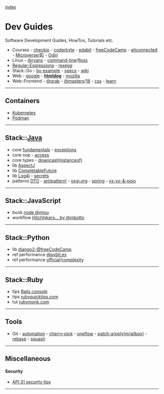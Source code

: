[index](README.md#dev-links)

# Dev Guides

Software Development Guides, HowTos, Tutorials etc.

* Courses - [checkio](https://checkio.org/) - [coderbyte](https://coderbyte.com/) - [edabit](https://edabit.com/) - [freeCodeCamp](https://www.freecodecamp.org/) - [gitconnected](https://gitconnected.com/learn/) - [Microverse($)](https://www.microverse.org/) - [Odin](https://www.theodinproject.com/)
* Linux - [@ryans](https://ryanstutorials.net/) - [command-line](https://github.com/jlevy/the-art-of-command-line)/[floss](http://write.flossmanuals.net/command-line/introduction/)
* [Regular-Expressions](https://www.regular-expressions.info/) - [rexegg](http://www.rexegg.com/)
* Stack::Go - [by-example](https://gobyexample.com) - [specs](https://golang.org/ref/spec) - [wiki](https://github.com/golang/go/wiki)
* Web - [google](https://developers.google.com/web/) - **[htmldog](https://www.htmldog.com/)** - [mozilla](https://developer.mozilla.org/docs/Web)
* Web::Frontend - [@grab](https://github.com/grab/front-end-guide) - [@masters](https://frontendmasters.com/books/front-end-handbook/2019/)/[18](https://frontendmasters.com/books/front-end-handbook/2018/) - [css](http://csstutorial.org/) - [learn](http://learnlayout.com)

---

## Containers

* [Kubernetes](https://auth0.com/blog/kubernetes-tutorial-step-by-step-introduction-to-basic-concepts/)
* [Podman](https://developers.redhat.com/blog/2019/01/15/podman-managing-containers-pods/)

---

## Stack::[Java](https://www.javaguides.net/)

* core [fundamentals](https://self-learning-java-tutorial.blogspot.com/2016/05/java-home-page.html) - [exceptions](https://docs.oracle.com/javase/tutorial/essential/exceptions/runtime.html)
* core oop - [access](https://docs.oracle.com/javase/tutorial/java/javaOO/accesscontrol.html)
* core types - [downcast(instanceof)](https://www.javatpoint.com/downcasting-with-instanceof-operator)
* lib [AspectJ](https://www.baeldung.com/aspectj)
* lib [CompletableFuture](https://www.baeldung.com/java-completablefuture)
* lib [Log4j](https://www.baeldung.com/log4j2-appenders-layouts-filters) - [secrets](https://www.alibabacloud.com/blog/exploring-the-secrets-of-java-logs-log4j-2-log-system_594821)
* patterns [DTO](https://www.javaguides.net/2018/08/data-transfer-object-design-pattern-in-java.html) - [antipattern!](https://www.yegor256.com/2016/07/06/data-transfer-object.html) - [osgi.org](https://enroute.osgi.org/FAQ/420-dtos.html) - [spring](https://www.baeldung.com/entity-to-and-from-dto-for-a-java-spring-application) - [vs-vo-&-pojo](https://stackoverflow.com/questions/1612334/difference-between-dto-vo-pojo-javabeans)

---

## Stack::JavaScript

* book [node @mixu](http://book.mixu.net/node/)
* workflow [Hitchhikers... by @mbotto](https://marcobotto.com/blog/the-hitchhikers-guide-to-the-modern-front-end-development-workflow/)

---

## Stack::Python

* lib [django2-@freeCodeCamp](https://www.youtube.com/watch?v=YZvRrldjf1Y)
* ref performance [@pybit.es](https://pybit.es/faster-python.html)
* ref performance [official](https://wiki.python.org/moin/PythonSpeed/PerformanceTips)/[complexity](https://wiki.python.org/moin/TimeComplexity)

---

## Stack::Ruby

* tips [Rails console](https://pragmaticstudio.com/tutorials/rails-console-shortcuts-tips-tricks)
* tips [rubyquicktips.com](http://rubyquicktips.com/)
* tut [rubymonk.com](https://rubymonk.com/)

---

## Tools

* Git - [automation](https://www.onwebsecurity.com/configuration/automating-repetitive-git-setup-tasks.html) - [cherry-pick](https://mijingo.com/blog/using-git-cherry-pick) - [oneflow](http://endoflineblog.com/oneflow-a-git-branching-model-and-workflow) - [patch-a(pply)m(ailbox)](https://mijingo.com/blog/creating-and-applying-patch-files-in-git) - [rebase](https://www.atlassian.com/git/tutorials/rewriting-history/git-rebase) - [squash](https://driggl.com/blog/a/how-squashing-commits-can-improve-your-git-workflow)

---

## Miscellaneous

#### Security

* [API 31 security tips](https://www.freecodecamp.org/news/31-api-security-tips/)

---

